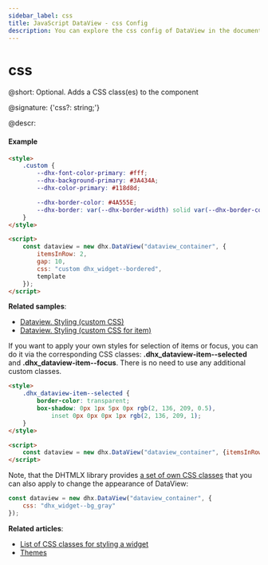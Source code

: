 ```yaml
---
sidebar_label: css
title: JavaScript DataView - css Config 
description: You can explore the css config of DataView in the documentation of the DHTMLX JavaScript UI library. Browse developer guides and API reference, try out code examples and live demos, and download a free 30-day evaluation version of DHTMLX Suite.
---
```


# css

@short: Optional. Adds a CSS class(es) to the component

@signature: {'css?: string;'}

@descr:
#### Example

~~~html
<style>
    .custom {
        --dhx-font-color-primary: #fff;
        --dhx-background-primary: #3A434A;
        --dhx-color-primary: #118d8d;

        --dhx-border-color: #4A555E;
        --dhx-border: var(--dhx-border-width) solid var(--dhx-border-color);
    }
</style>

<script>
    const dataview = new dhx.DataView("dataview_container", {
        itemsInRow: 2, 
        gap: 10,
        css: "custom dhx_widget--bordered",
        template
    });
</script>
~~~

**Related samples**:
- [Dataview. Styling (custom CSS)](https://snippet.dhtmlx.com/j1yv94o8)
- [Dataview. Styling (custom CSS for item)](https://snippet.dhtmlx.com/kpnzizbf)

If you want to apply your own styles for selection of items or focus, you can do it via the corresponding CSS classes: **.dhx_dataview-item--selected** and **.dhx_dataview-item--focus**.
There is no need to use any additional custom classes.

~~~html
<style>
    .dhx_dataview-item--selected {
        border-color: transparent;
        box-shadow: 0px 1px 5px 0px rgb(2, 136, 209, 0.5), 
            inset 0px 0px 0px 1px rgb(2, 136, 209, 1);
    }
</style>

<script>
    const dataview = new dhx.DataView("dataview_container", {itemsInRow: 3});
</script>
~~~

Note, that the DHTMLX library provides [a set of own CSS classes](helpers/base_elements.md#list-of-css-classes-for-styling-a-widget) that you can also apply to change the appearance of DataView:

~~~js
const dataview = new dhx.DataView("dataview_container", {
    css: "dhx_widget--bg_gray"
});
~~~

**Related articles**: 
- [List of CSS classes for styling a widget](helpers/base_elements.md#list-of-css-classes-for-styling-a-widget)
- [Themes](themes.md)

